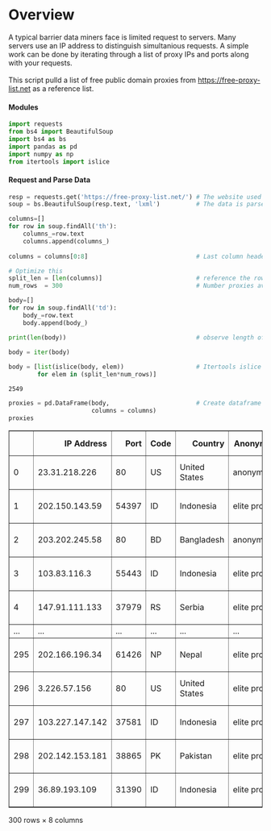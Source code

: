 # Overview
A typical barrier data miners face is limited request to servers. Many servers use an IP address to distinguish simultanious requests. A simple work can be done by iterating through a list of proxy IPs and ports along with your requests. 
<br><br>This script pulld a list of free public domain proxies from https://free-proxy-list.net as a reference list.

#### Modules


```python
import requests
from bs4 import BeautifulSoup
import bs4 as bs
import pandas as pd
import numpy as np
from itertools import islice
```

#### Request and Parse Data


```python
resp = requests.get('https://free-proxy-list.net/') # The website used here is free-proxy-list.net
soup = bs.BeautifulSoup(resp.text, 'lxml')          # The data is parsed in lxml format
```


```python
columns=[]
for row in soup.findAll('th'):
    columns_=row.text
    columns.append(columns_)
    
columns = columns[0:8]                              # Last column header within list
```


```python
# Optimize this
split_len = [len(columns)]                          # reference the row width as the length of columns
num_rows  = 300                                     # Number proxies available

body=[]
for row in soup.findAll('td'):
    body_=row.text
    body.append(body_)

print(len(body))                                    # observe length of list
    
body = iter(body)

body = [list(islice(body, elem))                    # Itertools islice Fn used to create an array for the body
        for elem in (split_len*num_rows)]
```

    2549
    


```python
proxies = pd.DataFrame(body,                        # Create dataframe
                       columns = columns)
proxies                                           
```




<div>
<table border="1" class="dataframe">
  <thead>
    <tr style="text-align: right;">
      <th></th>
      <th>IP Address</th>
      <th>Port</th>
      <th>Code</th>
      <th>Country</th>
      <th>Anonymity</th>
      <th>Google</th>
      <th>Https</th>
      <th>Last Checked</th>
    </tr>
  </thead>
  <tbody>
    <tr>
      <td>0</td>
      <td>23.31.218.226</td>
      <td>80</td>
      <td>US</td>
      <td>United States</td>
      <td>anonymous</td>
      <td>no</td>
      <td>no</td>
      <td>2 seconds ago</td>
    </tr>
    <tr>
      <td>1</td>
      <td>202.150.143.59</td>
      <td>54397</td>
      <td>ID</td>
      <td>Indonesia</td>
      <td>elite proxy</td>
      <td>no</td>
      <td>yes</td>
      <td>2 seconds ago</td>
    </tr>
    <tr>
      <td>2</td>
      <td>203.202.245.58</td>
      <td>80</td>
      <td>BD</td>
      <td>Bangladesh</td>
      <td>anonymous</td>
      <td>no</td>
      <td>no</td>
      <td>2 seconds ago</td>
    </tr>
    <tr>
      <td>3</td>
      <td>103.83.116.3</td>
      <td>55443</td>
      <td>ID</td>
      <td>Indonesia</td>
      <td>elite proxy</td>
      <td>no</td>
      <td>yes</td>
      <td>2 seconds ago</td>
    </tr>
    <tr>
      <td>4</td>
      <td>147.91.111.133</td>
      <td>37979</td>
      <td>RS</td>
      <td>Serbia</td>
      <td>elite proxy</td>
      <td>no</td>
      <td>yes</td>
      <td>2 seconds ago</td>
    </tr>
    <tr>
      <td>...</td>
      <td>...</td>
      <td>...</td>
      <td>...</td>
      <td>...</td>
      <td>...</td>
      <td>...</td>
      <td>...</td>
      <td>...</td>
    </tr>
    <tr>
      <td>295</td>
      <td>202.166.196.34</td>
      <td>61426</td>
      <td>NP</td>
      <td>Nepal</td>
      <td>elite proxy</td>
      <td>no</td>
      <td>yes</td>
      <td>22 minutes ago</td>
    </tr>
    <tr>
      <td>296</td>
      <td>3.226.57.156</td>
      <td>80</td>
      <td>US</td>
      <td>United States</td>
      <td>elite proxy</td>
      <td>no</td>
      <td>no</td>
      <td>22 minutes ago</td>
    </tr>
    <tr>
      <td>297</td>
      <td>103.227.147.142</td>
      <td>37581</td>
      <td>ID</td>
      <td>Indonesia</td>
      <td>elite proxy</td>
      <td>no</td>
      <td>no</td>
      <td>22 minutes ago</td>
    </tr>
    <tr>
      <td>298</td>
      <td>202.142.153.181</td>
      <td>38865</td>
      <td>PK</td>
      <td>Pakistan</td>
      <td>elite proxy</td>
      <td>no</td>
      <td>yes</td>
      <td>22 minutes ago</td>
    </tr>
    <tr>
      <td>299</td>
      <td>36.89.193.109</td>
      <td>31390</td>
      <td>ID</td>
      <td>Indonesia</td>
      <td>elite proxy</td>
      <td>no</td>
      <td>yes</td>
      <td>22 minutes ago</td>
    </tr>
  </tbody>
</table>
<p>300 rows × 8 columns</p>
</div>



